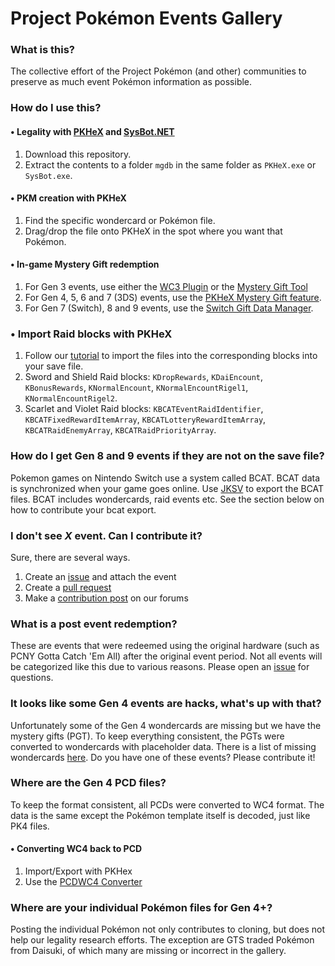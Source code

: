 # Project Pokémon Events Gallery

### What is this?
The collective effort of the Project Pokémon (and other) communities to preserve as much event Pokémon information as possible.

### How do I use this?
#### • Legality with [PKHeX](https://projectpokemon.org/home/files/file/1-pkhex/) and [SysBot.NET](https://github.com/kwsch/SysBot.NET)
1. Download this repository.
1. Extract the contents to a folder `mgdb` in the same folder as `PKHeX.exe` or `SysBot.exe`.

#### • PKM creation with PKHeX
1. Find the specific wondercard or Pokémon file.
1. Drag/drop the file onto PKHeX in the spot where you want that Pokémon.

#### • In-game Mystery Gift redemption
1. For Gen 3 events, use either the [WC3 Plugin](https://projectpokemon.org/home/files/file/4161-pkhex-plugin-wc3-plugin/) or the [Mystery Gift Tool](https://projectpokemon.org/home/forums/topic/39184-gen-iii-mystery-gift-tool-nintendo-events-wondercards-e-trainer-cards-and-e-berry-editor-and-more/)
2. For Gen 4, 5, 6 and 7 (3DS) events, use the [PKHeX Mystery Gift feature](https://projectpokemon.org/home/tutorials/save-editing/using-pkhex/importing-wondercards-r29/).
3. For Gen 7 (Switch), 8 and 9 events, use the [Switch Gift Data Manager](https://projectpokemon.org/home/forums/topic/62491-switch-gift-data-manager-import-wondercards-into-switch-games-by-faking-bcat-packages/).

### • Import Raid blocks with PKHeX
1. Follow our [tutorial](https://projectpokemon.org/tutorials/save-editing/gen-8_157/block-editing-r106/) to import the files into the corresponding blocks into your save file.
1. Sword and Shield Raid blocks: `KDropRewards`, `KDaiEncount`, `KBonusRewards`, `KNormalEncount`, `KNormalEncountRigel1`, `KNormalEncountRigel2`. 
1. Scarlet and Violet Raid blocks: `KBCATEventRaidIdentifier`, `KBCATFixedRewardItemArray`, `KBCATLotteryRewardItemArray`, `KBCATRaidEnemyArray`, `KBCATRaidPriorityArray`. 

### How do I get Gen 8 and 9 events if they are not on the save file?
Pokemon games on Nintendo Switch use a system called BCAT. BCAT data is synchronized when your game goes online.
Use [JKSV](https://github.com/J-D-K/JKSV) to export the BCAT files. BCAT includes wondercards, raid events etc.
See the section below on how to contribute your bcat export.

### I don't see _X_ event. Can I contribute it?
Sure, there are several ways.
1. Create an [issue](https://github.com/projectpokemon/EventsGallery/issues/new) and attach the event
1. Create a [pull request](https://github.com/projectpokemon/EventsGallery/compare)
1. Make a [contribution post](https://projectpokemon.org/home/forums/forum/64-event-contributions/) on our forums

### What is a post event redemption?
These are events that were redeemed using the original hardware (such as PCNY Gotta Catch 'Em All) after the original event period.
Not all events will be categorized like this due to various reasons. Please open an [issue](https://github.com/projectpokemon/EventsGallery/issues/new) for questions.

### It looks like some Gen 4 events are hacks, what's up with that?
Unfortunately some of the Gen 4 wondercards are missing but we have the mystery gifts (PGT).
To keep everything consistent, the PGTs were converted to wondercards with placeholder data.
There is a list of missing wondercards [here](https://rebrand.ly/missib7ab).
Do you have one of these events? Please contribute it!

### Where are the Gen 4 PCD files?
To keep the format consistent, all PCDs were converted to WC4 format.
The data is the same except the Pokémon template itself is decoded, just like PK4 files.

#### • Converting WC4 back to PCD
1. Import/Export with PKHex
2. Use the [PCDWC4 Converter](https://github.com/projectpokemon/PCDWC4Converter/releases/latest)

### Where are your individual Pokémon files for Gen 4+?
Posting the individual Pokémon not only contributes to cloning, but does not help our legality research efforts.
The exception are GTS traded Pokémon from Daisuki, of which many are missing or incorrect in the gallery.